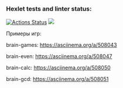 ### Hexlet tests and linter status:
[![Actions Status](https://github.com/WooMLG/frontend-project-lvl1/workflows/hexlet-check/badge.svg)](https://github.com/WooMLG/frontend-project-lvl1/actions)
<a href="https://codeclimate.com/github/codeclimate/codeclimate/maintainability"><img src="https://api.codeclimate.com/v1/badges/a99a88d28ad37a79dbf6/maintainability" /></a>

Примеры игр:

brain-games: https://asciinema.org/a/508043

brain-even: https://asciinema.org/a/508047

brain-calc: https://asciinema.org/a/508050

brain-gcd: https://asciinema.org/a/508051